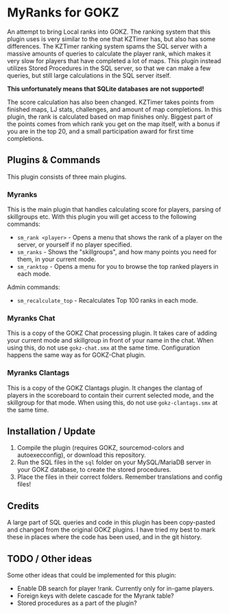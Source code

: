 # MyRanks for GOKZ

An attempt to bring Local ranks into GOKZ. The ranking system that this plugin uses is very similar to the one that
KZTimer has, but also has some differences. The KZTimer ranking system spams the SQL server with a massive amounts of
queries to calculate the player rank, which makes it very slow for players that have completed a lot of maps. This
plugin instead utilizes Stored Procedures in the SQL server, so that we can make a few queries, but still large
calculations in the SQL server itself.

**This unfortunately means that SQLite databases are not supported!**

The score calculation has also been changed. KZTimer takes points from finished maps, LJ stats, challenges, and amount
of map completions. In this plugin, the rank is calculated based on map finishes only. Biggest part of the points comes
from which rank you get on the map itself, with a bonus if you are in the top 20, and a small participation award for
first time completions.

## Plugins & Commands

This plugin consists of three main plugins.

### Myranks

This is the main plugin that handles calculating score for players, parsing of skillgroups etc. With this plugin you
will get access to the following commands:

* `sm_rank <player>` - Opens a menu that shows the rank of a player on the server, or yourself if no player specified.
* `sm_ranks` - Shows the "skillgroups", and how many points you need for them, in your current mode.
* `sm_ranktop` - Opens a menu for you to browse the top ranked players in each mode.

Admin commands:

* `sm_recalculate_top` - Recalculates Top 100 ranks in each mode.

### Myranks Chat

This is a copy of the GOKZ Chat processing plugin. It takes care of adding your current mode and skillgroup in front of
your name in the chat. When using this, do not use `gokz-chat.smx` at the same time. Configuration happens the same way
as for GOKZ-Chat plugin.

### Myranks Clantags

This is a copy of the GOKZ Clantags plugin. It changes the clantag of players in the scoreboard to contain their current
selected mode, and the skillgroup for that mode. When using this, do not use `gokz-clantags.smx` at the same time.

## Installation / Update

1. Compile the plugin (requires GOKZ, sourcemod-colors and autoexecconfig), or download this repository.
2. Run the SQL files in the `sql` folder on your MySQL/MariaDB server in your GOKZ database, to create the stored
   procedures.
3. Place the files in their correct folders. Remember translations and config files!

## Credits

A large part of SQL queries and code in this plugin has been copy-pasted and changed from the original GOKZ plugins. I
have tried my best to mark these in places where the code has been used, and in the git history.

## TODO / Other ideas

Some other ideas that could be implemented for this plugin:

* Enable DB search for player !rank. Currently only for in-game players.
* Foreign keys with delete cascade for the Myrank table?
* Stored procedures as a part of the plugin?
